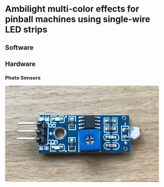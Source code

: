 # Ambilight multi-color effects for pinball machines using single-wire LED strips

## Software

## Hardware

### Photo Sensors

![LM393 Photo Sensor][photosensor]

[photosensor]: https://github.com/reilo/flip4fun-neopixel/blob/[branch]/pictures/LM393-Photo-Sensor.jpg?raw=true "LM393 Photo Sensor"